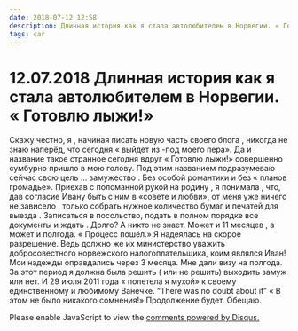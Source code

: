```yaml
---
date: 2018-07-12 12:58
description: Длинная история как я стала автолюбителем в Норвегии. « Готовлю лыжи!»
tags: car
---
```

# 12.07.2018 Длинная история как я стала автолюбителем в Норвегии. « Готовлю лыжи!»

Скажу честно, я , начиная писать новую часть своего блога , никогда не знаю наперёд,  что сегодня  « выйдет  из -под моего пера».  Да и название такое странное сегодня вдруг  « Готовлю лыжи!» совершенно сумбурно пришло в мою голову.  Под этим названием  подразумеваю сейчас свою цель ... замужество . Без особой романтики  и без « планов громадье».  Приехав с поломанной рукой на родину , я понимала , что, дав согласие Ивану быть с ним в «совете и любви»,  от меня уже ничего не зависело , только собрать нужное количество бумаг и печатей для выезда . Записаться в посольство, подать  в полном порядке все документы и ждать . Долго? А никто не знает. Может и 11 месяцев , а может и полгода. « Процесс пошёл.»  Я надеялась на скорое разрешение. Ведь должно же их министерство уважить добросовестного норвежского налогоплательщика, коим являлся Иван! Мои надежды оправдались через 3 месяца. Мне дали визу на полгода. За этот период я должна была решить ( или не решить) выходить замуж или нет.  И 29 июля 2011 года «  полетела я мухой» к своему единственному и любимому Ванечке. “There was no doubt  about it”  « В этом не было никакого сомнения!»     Продолжение будет. Обещаю.

<div id="disqus_thread"></div>
<script>
    /**
    *  RECOMMENDED CONFIGURATION VARIABLES: EDIT AND UNCOMMENT THE SECTION BELOW TO INSERT DYNAMIC VALUES FROM YOUR PLATFORM OR CMS.
    *  LEARN WHY DEFINING THESE VARIABLES IS IMPORTANT: https://disqus.com/admin/universalcode/#configuration-variables    */
    /*
    var disqus_config = function () {
    this.page.url = PAGE_URL;  // Replace PAGE_URL with your page's canonical URL variable
    this.page.identifier = PAGE_IDENTIFIER; // Replace PAGE_IDENTIFIER with your page's unique identifier variable
    };
    */
    (function() { // DON'T EDIT BELOW THIS LINE
    var d = document, s = d.createElement('script');
    s.src = 'https://irina-blog-1.disqus.com/embed.js';
    s.setAttribute('data-timestamp', +new Date());
    (d.head || d.body).appendChild(s);
    })();
</script>
<noscript>Please enable JavaScript to view the <a href="https://disqus.com/?ref_noscript">comments powered by Disqus.</a></noscript>
